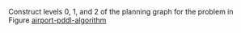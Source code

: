 

Construct levels 0, 1, and 2 of the planning graph for the problem in
Figure <a class="insideBookFigRef" target="_blank" href="https://aimacode.github.io/figures/airport-pddl-algorithm.png">airport-pddl-algorithm</a>

